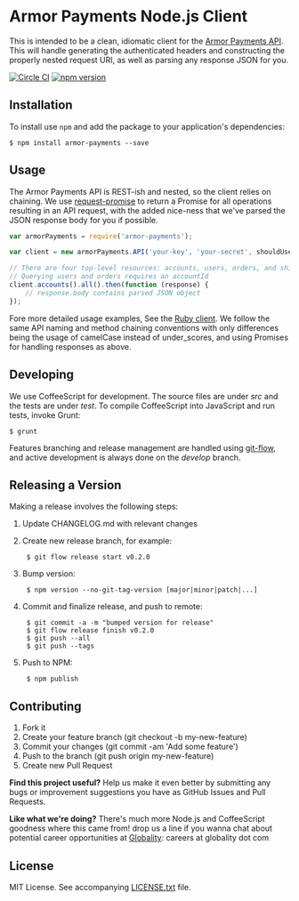 # Armor Payments Node.js Client

This is intended to be a clean, idiomatic client for the [Armor Payments
API](http://armorpayments.com/api/index.html).  This will handle generating the
authenticated headers and constructing the properly nested request URI, as well
as parsing any response JSON for you.

[![Circle CI](https://circleci.com/gh/globality-corp/armor-payments-nodejs/tree/develop.svg?style=svg)](https://circleci.com/gh/globality-corp/armor-payments-nodejs/tree/develop)
[![npm version](https://badge.fury.io/js/armor-payments.svg)](http://badge.fury.io/js/armor-payments)

## Installation

To install use `npm` and add the package to your application's dependencies:

    $ npm install armor-payments --save

## Usage

The Armor Payments API is REST-ish and nested, so the client relies on
chaining. We use
[request-promise](https://www.npmjs.com/package/request-promise) to return a
Promise for all operations resulting in an API request, with the added
nice-ness that we've parsed the JSON response body for you if possible.


```javascript
var armorPayments = require('armor-payments');

var client = new armorPayments.API('your-key', 'your-secret', shouldUseSandbox);

// There are four top-level resources: accounts, users, orders, and shipmentcarriers
// Querying users and orders requires an accountId
client.accounts().all().then(function (response) {
    // response.body contains parsed JSON object
});
```

Fore more detailed usage examples, See the [Ruby
client](https://github.com/Armor-Payments/armor_payments_ruby). We follow the
same API naming and method chaining conventions with only differences being the
usage of camelCase instead of under_scores, and using Promises for handling
responses as above.


## Developing

We use CoffeeScript for development. The source files are under *src* and the
tests are under *test*. To compile CoffeeScript into JavaScript and run tests,
invoke Grunt:

    $ grunt

Features branching and release management are handled using
[git-flow](https://github.com/nvie/gitflow), and active development is always
done on the *develop* branch.


## Releasing a Version

Making a release involves the following steps:

1. Update CHANGELOG.md with relevant changes
1. Create new release branch, for example:

        $ git flow release start v0.2.0

1. Bump version:

        $ npm version --no-git-tag-version [major|minor|patch|...]

1. Commit and finalize release, and push to remote:

        $ git commit -a -m "bumped version for release"
        $ git flow release finish v0.2.0
        $ git push --all
        $ git push --tags

1. Push to NPM:

        $ npm publish


## Contributing

1. Fork it
2. Create your feature branch (git checkout -b my-new-feature)
3. Commit your changes (git commit -am 'Add some feature')
4. Push to the branch (git push origin my-new-feature)
5. Create new Pull Request

**Find this project useful?** Help us make it even better by submitting any bugs or improvement suggestions you have
as GitHub Issues and Pull Requests.

**Like what we're doing?** There's much more Node.js and CoffeeScript goodness where this came from! drop us a line if you wanna chat about potential career opportunities at [Globality](http://www.globality.com): careers at globality dot com


## License

MIT License. See accompanying [LICENSE.txt](LICENSE.txt) file.
